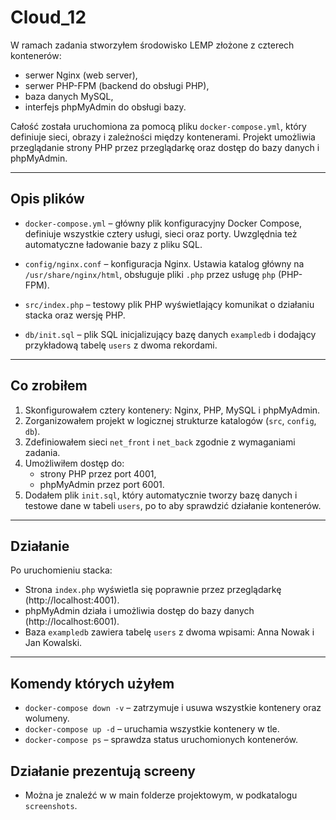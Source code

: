 # Cloud_12

W ramach zadania stworzyłem środowisko LEMP złożone z czterech kontenerów:
- serwer Nginx (web server),
- serwer PHP-FPM (backend do obsługi PHP),
- baza danych MySQL,
- interfejs phpMyAdmin do obsługi bazy.

Całość została uruchomiona za pomocą pliku `docker-compose.yml`, który definiuje sieci, obrazy i zależności między kontenerami. Projekt umożliwia przeglądanie strony PHP przez przeglądarkę oraz dostęp do bazy danych i phpMyAdmin.

---

## Opis plików

- `docker-compose.yml` – główny plik konfiguracyjny Docker Compose, definiuje wszystkie cztery usługi, sieci oraz porty. Uwzględnia też automatyczne ładowanie bazy z pliku SQL.

- `config/nginx.conf` – konfiguracja Nginx. Ustawia katalog główny na `/usr/share/nginx/html`, obsługuje pliki `.php` przez usługę `php` (PHP-FPM).

- `src/index.php` – testowy plik PHP wyświetlający komunikat o działaniu stacka oraz wersję PHP.

- `db/init.sql` – plik SQL inicjalizujący bazę danych `exampledb` i dodający przykładową tabelę `users` z dwoma rekordami.

---

## Co zrobiłem

1. Skonfigurowałem cztery kontenery: Nginx, PHP, MySQL i phpMyAdmin.
2. Zorganizowałem projekt w logicznej strukturze katalogów (`src`, `config`, `db`).
3. Zdefiniowałem sieci `net_front` i `net_back` zgodnie z wymaganiami zadania.
4. Umożliwiłem dostęp do:
   - strony PHP przez port 4001,
   - phpMyAdmin przez port 6001.
5. Dodałem plik `init.sql`, który automatycznie tworzy bazę danych i testowe dane w tabeli `users`, po to aby sprawdzić działanie kontenerów.

---

## Działanie

Po uruchomieniu stacka:
- Strona `index.php` wyświetla się poprawnie przez przeglądarkę (http://localhost:4001).
- phpMyAdmin działa i umożliwia dostęp do bazy danych (http://localhost:6001).
- Baza `exampledb` zawiera tabelę `users` z dwoma wpisami: Anna Nowak i Jan Kowalski.

---

## Komendy których użyłem

- `docker-compose down -v` – zatrzymuje i usuwa wszystkie kontenery oraz wolumeny.
- `docker-compose up -d` – uruchamia wszystkie kontenery w tle.
- `docker-compose ps` – sprawdza status uruchomionych kontenerów.

## Działanie prezentują screeny

- Można je znaleźć w w main folderze projektowym, w podkatalogu `screenshots`.